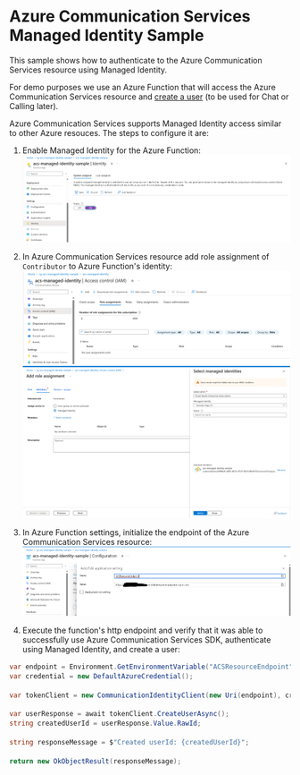 # Azure Communication Services Managed Identity Sample

This sample shows how to authenticate to the Azure Communication Services resource using Managed Identity.

For demo purposes we use an Azure Function that will access the Azure Communication Services resource
and [create a user](https://learn.microsoft.com/en-us/azure/communication-services/quickstarts/identity/access-tokens?tabs=windows&pivots=programming-language-csharp) (to be used for Chat or Calling later).

Azure Communication Services supports Managed Identity access similar to other Azure resouces.
The steps to configure it are:

1. Enable Managed Identity for the Azure Function:
![Enable Managed Identity for the Azure Function](./screenshots/enable-az-function-managed-identity.png)

2. In Azure Communication Services resource add role assignment of `Contributor` to Azure Function's identity:
![Go to IAM, Role Assignments](./screenshots/role-assignments.png)
![Pick Azure Function's Managed Identity](./screenshots/role-assignments-2.png)

3. In Azure Function settings, initialize the endpoint of the Azure Communication Services resource:
![Add endpoint environment variable](./screenshots/endpoint.png)

4. Execute the function's http endpoint and verify that it was able to successfully use Azure Communication Services SDK, authenticate using Managed Identity, and create a user:
```csharp
var endpoint = Environment.GetEnvironmentVariable("ACSResourceEndpoint");
var credential = new DefaultAzureCredential();

var tokenClient = new CommunicationIdentityClient(new Uri(endpoint), credential);

var userResponse = await tokenClient.CreateUserAsync();
string createdUserId = userResponse.Value.RawId;

string responseMessage = $"Created userId: {createdUserId}";

return new OkObjectResult(responseMessage);
```
